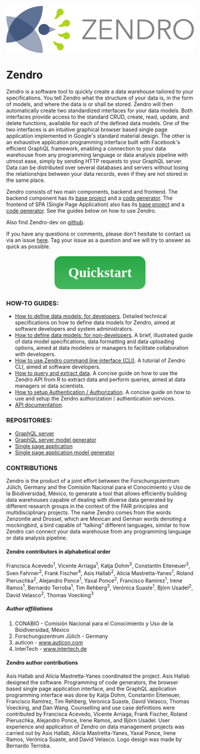 
![Zendro logo](figures/Zendro_logo_horizontal.png)

# Zendro

Zendro is a software tool to quickly create a data warehouse tailored to your specifications. You tell Zendro what the structure of your data is, in the form of models, and where the data is or shall be stored. Zendro will then automatically create two standardized interfaces for your data models. Both interfaces provide access to the standard CRUD, create, read, update, and delete functions, available for each of the defined data models. One of the two interfaces is an intuitive graphical browser based single page application implemented in Google's standard material design. The other is an exhaustive application programming interface built with Facebook's efficient GraphQL framework, enabling a connection to your data warehouse from any programming language or data analysis pipeline with utmost ease, simply by sending HTTP requests to your GraphQL server. Data can be distributed over several databases and servers without losing the relationships between your data records, even if they are not stored in the same place.

Zendro consists of two main components, backend and frontend. The backend component has its [base project](https://github.com/ScienceDb/graphql-server) and a [code generator](https://github.com/ScienceDb/graphql-server-model-codegen). The frontend of SPA (Single Page Application) also has its [base project](https://github.com/ScienceDb/single-page-app) and a [code generator](https://github.com/ScienceDb/single-page-app-codegen).
See the guides below on how to use Zendro.

Also find Zendro-dev on [github](https://github.com/Zendro-dev).  

If you have any questions or comments, please don't hesitate to contact us via an issue [here](https://github.com/Zendro-dev/Zendro-dev.github.io/issues). Tag your issue as a question and we will try to answer as quick as possible.

[<p align="center"><img src="./figures/quick.png" width="250"/></p>](setup_root.md)

### HOW-TO GUIDES:
* [How to define data models: for developers](setup_data_scheme.md). Detailed technical specifications on how to define data models for Zendro, aimed at software developers and system administrators.
* [How to define data models: for non-developers](non-developer_documentation.md). A brief, illustrated guide of data model specifications, data formatting and data uploading options, aimed at data modelers or managers to facilitate collaboration with developers.
* [How to use Zendro command line interface (CLI)](zendro_cli.md). A tutorial of Zendro CLI, aimed at software developers.
* [How to query and extract data](fromGraphQlToR.html). A concise guide on how to use the Zendro API from R to extract data and perform queries, aimed at data managers or data scientists.
* [How to setup Authentication / Authorization](oauth.md). A concise guide on how to use and setup the Zendro authorization / authentication services.
* [API documentation](api_root.md).

### REPOSITORIES:

* [GraphQL server](https://github.com/ScienceDb/graphql-server)
* [GraphQL server model generator](https://github.com/ScienceDb/graphql-server-model-codegen)
* [Single page application](https://github.com/ScienceDb/single-page-app)
* [Single page application model generator](https://github.com/ScienceDb/single-page-app-codegen)

### CONTRIBUTIONS
Zendro is the product of a joint effort between the Forschungszentrum Jülich, Germany and the Comisión Nacional para el Conocimiento y Uso de la Biodiversidad, México, to generate a tool that allows efficiently building data warehouses capable of dealing with diverse data generated by different research groups in the context of the FAIR principles and multidisciplinary projects. The name Zendro comes from the words Zenzontle and Drossel, which are Mexican and German words denoting a mockingbird, a bird capable of “talking” different languages, similar to how Zendro can connect your data warehouse from any programming language or data analysis pipeline.

#### Zendro contributors in alphabetical order
Francisca Acevedo<sup>1</sup>, Vicente Arriaga<sup>1</sup>, Katja Dohm<sup>3</sup>, Constantin Eiteneuer<sup>2</sup>, Sven Fahrner<sup>2</sup>, Frank Fischer<sup>4</sup>, Asis Hallab<sup>2</sup>, Alicia Mastretta-Yanes<sup>1</sup>, Roland Pieruschka<sup>2</sup>, Alejandro Ponce<sup>1</sup>, Yaxal Ponce<sup>2</sup>, Francisco Ramírez<sup>1</sup>, Irene Ramos<sup>1</sup>, Bernardo Terroba<sup>1</sup>, Tim Rehberg<sup>3</sup>, Verónica Suaste<sup>1</sup>, Björn Usadel<sup>2</sup>, David Velasco<sup>2</sup>, Thomas Voecking<sup>3</sup>

##### Author affiliations
1. CONABIO - Comisión Nacional para el Conocimiento y Uso de la Biodiversidad, México
2. Forschungszentrum Jülich - Germany
3. auticon - www.auticon.com
4. InterTech - www.intertech.de

#### Zendro author contributions
Asis Hallab and Alicia Mastretta-Yanes coordinated the project. Asis Hallab designed the software. Programming of code generators, the browser based single page application interface, and the GraphQL application programming interface was done by Katja Dohm, Constantin Eiteneuer, Francisco Ramírez, Tim Rehberg, Veronica Suaste, David Velasco, Thomas Voecking, and Dan Wang. Counselling and use case definitions were contributed by Francisca Acevedo, Vicente Arriaga, Frank Fischer, Roland Pieruschka, Alejandro Ponce, Irene Ramos, and Björn Usadel. User experience and application of Zendro on data management projects was carried out by Asis Hallab, Alicia Mastretta-Yanes, Yaxal Ponce, Irene Ramos, Verónica Suaste, and David Velasco. Logo design was made by Bernardo Terroba.
